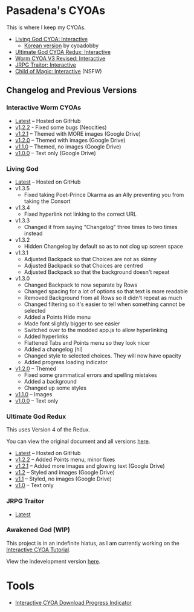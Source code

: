 # Pasadena's CYOAs
This is where I keep my CYOAs.

* [Living God CYOA: Interactive][living-god]
    * [Korean version][living-god-kr] by cyoadobby
* [Ultimate God CYOA Redux: Interactive][ultimate-god]
* [Worm CYOA V3 Revised: Interactive][worm-v3]
* [JRPG Traitor: Interactive][jrpg-traitor]
* [Child of Magic: Interactive](https://child-of-magic.netlify.app/) (NSFW)

## Changelog and Previous Versions

### Interactive Worm CYOAs

* [Latest][worm-v3] – Hosted on GitHub
* [v1.2.2][worm-v3-v1.2.2] - Fixed some bugs (Neocities)
* [v1.2.1][worm-v3-v1.2.1] – Themed with MORE images (Google Drive)
* [v1.2.0][worm-v3-v1.2] – Themed with images (Google Drive)
* [v1.1.0][worm-v3-v1.1] – Themed, no images (Google Drive)
* [v1.0.0][worm-v3-v1.0] – Text only (Google Drive)

### Living God

* [Latest][living-god] – Hosted on GitHub
* v1.3.5
    * Fixed taking Poet-Prince Dkarma as an Ally preventing you from taking the
      Consort
* v1.3.4
    * Fixed hyperlink not linking to the correct URL
* v1.3.3
    * Changed it from saying "Changelog" three times to two times instead
* v1.3.2
    * Hidden Changelog by default so as to not clog up screen space
* v1.3.1
    * Adjusted Backpack so that Choices are not as skinny
    * Adjusted Backpack so that Choices are centred 
    * Adjusted Backpack so that the background doesn't repeat
* v1.3.0
    * Changed Backpack to now separate by Rows
    * Changed spacing for a lot of options so that text is more readable
    * Removed Background from all Rows so it didn't repeat as much
    * Changed filtering so it's easier to tell when something cannot be
      selected
    * Added a Points Hide menu
    * Made font slightly bigger to see easier
    * Switched over to the modded app.js to allow hyperlinking
    * Added hyperlinks
    * Flattened Tabs and Points menu so they look nicer
    * Added a changelog (hi)
    * Changed style to selected choices. They will now have opacity
    * Added progress loading indicator
* [v1.2.0][living-god-v1.2] – Themed
    * Fixed some grammatical errors and spelling mistakes
    * Added a background
    * Changed up some styles
* [v1.1.0][living-god-v1.1] – Images
* [v1.0.0][living-god-v1.0] – Text only

### Ultimate God Redux
This uses Version 4 of the Redux.

You can view the original document and all versions [here][ugr-drive].

* [Latest][ultimate-god] – Hosted on GitHub
* [v1.2.2][ug-v1.2.2] – Added Points menu, minor fixes
* [v1.2.1][ug-v1.2.1] – Added more images and glowing text (Google Drive)
* [v1.2][ug-v1.2] – Styled and images (Google Drive)
* [v1.1][ug-v1.1] – Styled, no images (Google Drive)
* [v1.0][ug-v1.0] – Text only

### JRPG Traitor

- [Latest][jrpg-traitor]

### Awakened God (WIP)
This project is in an indefinite hiatus, as I am currently working on the
[Interactive CYOA Tutorial](https://icctutorial.pages.dev/).

View the indevelopment version [here][awakened-god].

# Tools
- [Interactive CYOA Download Progress Indicator](https://pastebin.com/Yf4ygvBX)

[worm-v3]: ./worm/v3/
[living-god]: ./living-god/
[living-god-kr]: https://cyoadobby.neocities.org/living-god/
[living-god-v1.3.0]: https://upasadena.github.io/cyoas/living-god/
[living-god-v1.2]: https://pasadena.neocities.org/cyoas/living_god_120/
[living-god-v1.1]: https://pasadena.neocities.org/cyoas/living_god_110/
[living-god-v1.0]: https://pasadena.neocities.org/cyoas/living_god_100/
[ultimate-god]: ./ultimate-god/
[ug-v1.0]: https://pasadena.neocities.org/cyoas/ultimate_god_redux/100/
[ug-v1.1]: https://drive.google.com/drive/folders/1yx6rcMWy4dnjNITSAzrNL6xOiD1GgD6j
[ug-v1.2]: https://drive.google.com/drive/folders/1Ghhac2p54lK61Lovr8ON9naLSuyclCsr
[ug-v1.2.1]: https://drive.google.com/drive/folders/1pGXODp3N2UaRx3r-TyTygkpll_TcyH89
[ug-v1.2.2]: https://pasadena.neocities.org/cyoas/ultimate_god_redux/120/
[awakened-god]: ./awakened-god/
[jrpg-traitor]: ./jrpg-traitor/
[ugr-drive]: https://drive.google.com/drive/folders/1T8Yv6choalujip8gT5THSP4MX5ZStsjd
[worm-v3-v1.0]: https://drive.google.com/drive/folders/1g_vaTBmVHPZS-anj_8Zro7weEudmFuJS
[worm-v3-v1.1]: https://drive.google.com/drive/folders/1YSpA7VidEpSYEOI-AurpjF0tX_B8gAT0
[worm-v3-v1.2]: https://drive.google.com/drive/folders/1sSXZNyNpZxRDFcyQslBtDZAxvC9lIvNO
[worm-v3-v1.2.1]: https://drive.google.com/drive/folders/106ExFKNLqHCvW6pEezkt0adq7zcBwBD5
[worm-v3-v1.2.2]: https://pasadena.neocities.org/cyoas/worm/v3/latest/

<!-- BUFFER -->
